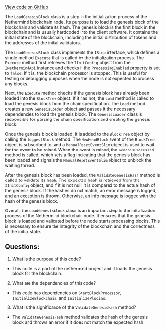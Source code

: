 [View code on GitHub](https://github.com/nethermindeth/nethermind/Nethermind.Init/Steps/LoadGenesisBlock.cs)

The `LoadGenesisBlock` class is a step in the initialization process of the Nethermind blockchain node. Its purpose is to load the genesis block of the blockchain and validate its hash. The genesis block is the first block in the blockchain and is usually hardcoded into the client software. It contains the initial state of the blockchain, including the initial distribution of tokens and the addresses of the initial validators.

The `LoadGenesisBlock` class implements the `IStep` interface, which defines a single method `Execute` that is called by the initialization process. The `Execute` method first retrieves the `IInitConfig` object from the `INethermindApi` instance and checks if the `ProcessingEnabled` property is set to `false`. If it is, the blockchain processor is stopped. This is useful for testing or debugging purposes when the node is not expected to process any blocks.

Next, the `Execute` method checks if the genesis block has already been loaded into the `BlockTree` object. If it has not, the `Load` method is called to load the genesis block from the chain specification. The `Load` method creates a new `GenesisLoader` object and passes it the necessary dependencies to load the genesis block. The `GenesisLoader` class is responsible for parsing the chain specification and creating the genesis block.

Once the genesis block is loaded, it is added to the `BlockTree` object by calling the `SuggestBlock` method. The `NewHeadBlock` event of the `BlockTree` object is subscribed to, and a `ManualResetEventSlim` object is used to wait for the event to be raised. When the event is raised, the `GenesisProcessed` method is called, which sets a flag indicating that the genesis block has been loaded and signals the `ManualResetEventSlim` object to unblock the waiting thread.

After the genesis block has been loaded, the `ValidateGenesisHash` method is called to validate its hash. The expected hash is retrieved from the `IInitConfig` object, and if it is not null, it is compared to the actual hash of the genesis block. If the hashes do not match, an error message is logged, and an exception is thrown. Otherwise, an info message is logged with the hash of the genesis block.

Overall, the `LoadGenesisBlock` class is an important step in the initialization process of the Nethermind blockchain node. It ensures that the genesis block is loaded and validated before the node starts processing blocks. This is necessary to ensure the integrity of the blockchain and the correctness of the initial state.
## Questions: 
 1. What is the purpose of this code?
- This code is a part of the nethermind project and it loads the genesis block for the blockchain.

2. What are the dependencies of this code?
- This code has dependencies on `StartBlockProcessor`, `InitializeBlockchain`, and `InitializePlugins`.

3. What is the significance of the `ValidateGenesisHash` method?
- The `ValidateGenesisHash` method validates the hash of the genesis block and throws an error if it does not match the expected hash.